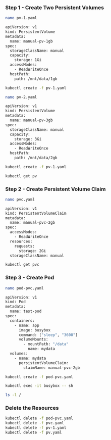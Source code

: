 
### Step 1 - Create Two Persistent Volumes
```sh
nano pv-1.yaml
```
```sh
apiVersion: v1
kind: PersistentVolume
metadata:
  name: manual-pv-1gb
spec:
  storageClassName: manual
  capacity:
    storage: 1Gi
  accessModes:
    - ReadWriteOnce
  hostPath:
    path: /mnt/data/1gb
```
```sh
kubectl create -f pv-1.yaml
```

```sh
nano pv-2.yaml
```
```sh
apiVersion: v1
kind: PersistentVolume
metadata:
  name: manual-pv-3gb
spec:
  storageClassName: manual
  capacity:
    storage: 3Gi
  accessModes:
    - ReadWriteOnce
  hostPath:
    path: /mnt/data/2gb
```

```sh
kubectl create -f pv-1.yaml
```

```sh
kubectl get pv
```

### Step 2 - Create Persistent Volume Claim
```sh
nano pvc.yaml
```
```sh
apiVersion: v1
kind: PersistentVolumeClaim
metadata:
  name: manual-pvc-2gb
spec:
  accessModes:
    - ReadWriteOnce
  resources:
    requests:
      storage: 2Gi
  storageClassName: manual
```
```sh
kubectl get pvc
```

### Step 3 - Create Pod
```sh
nano pod-pvc.yaml
```
```sh
apiVersion: v1
kind: Pod
metadata:
  name: test-pod
spec:
  containers:
    - name: app
      image: busybox
      command: ["sleep", "3600"]
      volumeMounts:
        - mountPath: "/data"
          name: mydata
  volumes:
    - name: mydata
      persistentVolumeClaim:
        claimName: manual-pvc-2gb
```
```sh
kubectl create -f pod-pvc.yaml
```
```sh
kubectl exec -it busybox -- sh

ls -l /
```

### Delete the Resources
```sh
kubectl delete -f pod-pvc.yaml
kubectl delete -f pvc.yaml
kubectl delete -f pv-1.yaml
kubectl delete -f pv.yaml
```